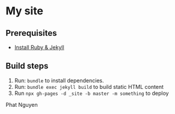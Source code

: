 # My site

## Prerequisites

- [Install Ruby & Jekyll](https://jekyllrb.com/docs/#instructions)

## Build steps

1. Run: `bundle` to install dependencies.
2. Run: `bundle exec jekyll build` to build static HTML content
3. Run `npx gh-pages -d _site -b master -m something` to deploy

Phat Nguyen
